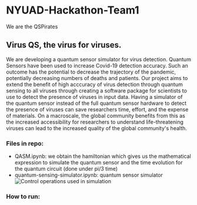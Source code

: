 # NYUAD-Hackathon-Team1
We are the QSPirates

## Virus QS, the virus for viruses.
We are developing a quantum sensor simulator for virus detection. Quantum Sensors have been used to increase Covid-19 detection accuracy. Such an outcome has the potential to decrease the trajectory of the pandemic, potentially decreasing numbers of deaths and patients. Our project aims to extend the benefit of high acccuracy of virus detection through quantum sensing to all viruses through creating a software package for scientists to use to detect the presence of viruses in input data. Having a simulator of the quantum sensor instead of the full quantum sensor hardware to detect the presence of viruses can save researchers time, effort, and the expense of materials. On a macroscale, the global community benefits from this as the increased accessibility for researchers to understand life-threatening viruses can lead to the increased quality of the global community's health.

### Files in repo:
- QASM.ipynb: we obtain the hamiltonian which gives us the mathematical expression to simulate the quantum sensor and the time evolution for the quantum circuit (done under pi/3 time)
- quantum-sensing-simulator.ipynb: quantum sensor simulator
<img src="/
NYUAD-2022-QSPirates/fig.png" alt="Control operations used in simulation" title="Control operations used in simulation">



### How to run:

